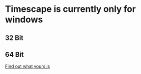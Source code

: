 # Timescape is currently only for windows

## 32 Bit

## 64 Bit

[Find out what yours is](https://support.microsoft.com/en-us/help/15056/windows-7-32-64-bit-faq)
